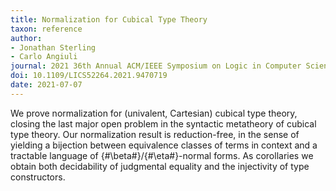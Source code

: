 ```yaml
---
title: Normalization for Cubical Type Theory
taxon: reference
author: 
- Jonathan Sterling
- Carlo Angiuli
journal: 2021 36th Annual ACM/IEEE Symposium on Logic in Computer Science
doi: 10.1109/LICS52264.2021.9470719
date: 2021-07-07
---
```


We prove normalization for (univalent, Cartesian) cubical type theory, closing the last major open problem in the syntactic metatheory of cubical type theory. Our normalization result is reduction-free, in the sense of yielding a bijection between equivalence classes of terms in context and a tractable language of {#\beta#}/{#\eta#}-normal forms. As corollaries we obtain both decidability of judgmental equality and the injectivity of type constructors.
